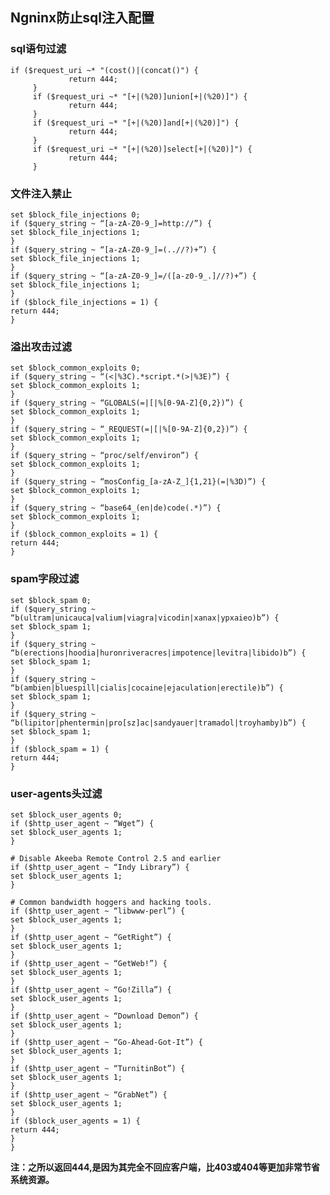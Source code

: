## Ngninx防止sql注入配置

### sql语句过滤

    if ($request_uri ~* "(cost()|(concat()") {
                 return 444;
         }
         if ($request_uri ~* "[+|(%20)]union[+|(%20)]") {
                 return 444;
         }
         if ($request_uri ~* "[+|(%20)]and[+|(%20)]") {
                 return 444;
         }
         if ($request_uri ~* "[+|(%20)]select[+|(%20)]") {
                 return 444;
         }
### 文件注入禁止

    set $block_file_injections 0;
    if ($query_string ~ “[a-zA-Z0-9_]=http://”) {
    set $block_file_injections 1;
    }
    if ($query_string ~ “[a-zA-Z0-9_]=(..//?)+”) {
    set $block_file_injections 1;
    }
    if ($query_string ~ “[a-zA-Z0-9_]=/([a-z0-9_.]//?)+”) {
    set $block_file_injections 1;
    }
    if ($block_file_injections = 1) {
    return 444;
    }
    
### 溢出攻击过滤

    set $block_common_exploits 0;
    if ($query_string ~ “(<|%3C).*script.*(>|%3E)”) {
    set $block_common_exploits 1;
    }
    if ($query_string ~ “GLOBALS(=|[|%[0-9A-Z]{0,2})”) {
    set $block_common_exploits 1;
    }
    if ($query_string ~ “_REQUEST(=|[|%[0-9A-Z]{0,2})”) {
    set $block_common_exploits 1;
    }
    if ($query_string ~ “proc/self/environ”) {
    set $block_common_exploits 1;
    }
    if ($query_string ~ “mosConfig_[a-zA-Z_]{1,21}(=|%3D)”) {
    set $block_common_exploits 1;
    }
    if ($query_string ~ “base64_(en|de)code(.*)”) {
    set $block_common_exploits 1;
    }
    if ($block_common_exploits = 1) {
    return 444;
    }
    
### spam字段过滤

    set $block_spam 0;
    if ($query_string ~ “b(ultram|unicauca|valium|viagra|vicodin|xanax|ypxaieo)b”) {
    set $block_spam 1;
    }
    if ($query_string ~ “b(erections|hoodia|huronriveracres|impotence|levitra|libido)b”) {
    set $block_spam 1;
    }
    if ($query_string ~ “b(ambien|bluespill|cialis|cocaine|ejaculation|erectile)b”) {
    set $block_spam 1;
    }
    if ($query_string ~ “b(lipitor|phentermin|pro[sz]ac|sandyauer|tramadol|troyhamby)b”) {
    set $block_spam 1;
    }
    if ($block_spam = 1) {
    return 444;
    }
    
### user-agents头过滤

    set $block_user_agents 0;
    if ($http_user_agent ~ “Wget”) {
    set $block_user_agents 1;
    }
    
    # Disable Akeeba Remote Control 2.5 and earlier
    if ($http_user_agent ~ “Indy Library”) {
    set $block_user_agents 1;
    }
    
    # Common bandwidth hoggers and hacking tools.
    if ($http_user_agent ~ “libwww-perl”) {
    set $block_user_agents 1;
    }
    if ($http_user_agent ~ “GetRight”) {
    set $block_user_agents 1;
    }
    if ($http_user_agent ~ “GetWeb!”) {
    set $block_user_agents 1;
    }
    if ($http_user_agent ~ “Go!Zilla”) {
    set $block_user_agents 1;
    }
    if ($http_user_agent ~ “Download Demon”) {
    set $block_user_agents 1;
    }
    if ($http_user_agent ~ “Go-Ahead-Got-It”) {
    set $block_user_agents 1;
    }
    if ($http_user_agent ~ “TurnitinBot”) {
    set $block_user_agents 1;
    }
    if ($http_user_agent ~ “GrabNet”) {
    set $block_user_agents 1;
    }
    if ($block_user_agents = 1) {
    return 444;
    }
    }
**注：之所以返回444,是因为其完全不回应客户端，比403或404等更加非常节省系统资源。**
